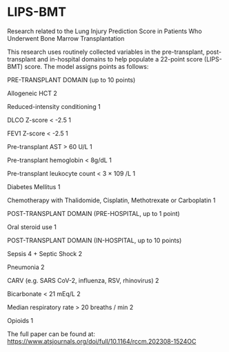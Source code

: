 # LIPS-BMT
Research related to the Lung Injury Prediction Score in Patients Who Underwent Bone Marrow Transplantation

This research uses routinely collected variables in the pre-transplant, post-transplant and in-hospital domains to help populate a 22-point score (LIPS-BMT) score. The model assigns points as follows:


PRE-TRANSPLANT DOMAIN (up to 10 points)

  Allogeneic HCT				2
  
  Reduced-intensity conditioning		1
  
  DLCO Z-score < -2.5				1
  
  FEV1 Z-score < -2.5				1
  
  Pre-transplant AST > 60 U/L			1
  
  Pre-transplant hemoglobin < 8g/dL		1
  
  Pre-transplant leukocyte count < 3 × 109 /L	1
  
  Diabetes Mellitus				1
  
  Chemotherapy with Thalidomide, Cisplatin, Methotrexate or Carboplatin			1
	
POST-TRANSPLANT DOMAIN (PRE-HOSPITAL, up to 1 point)

  Oral steroid use				1
	
POST-TRANSPLANT DOMAIN (IN-HOSPITAL, up to 10 points)

  Sepsis					4
  	+ Septic Shock				2
  
  Pneumonia					2
  
  CARV (e.g. SARS CoV-2, influenza, RSV, rhinovirus)		2
  
  Bicarbonate < 21 mEq/L					2
  
  Median respiratory rate > 20 breaths / min			2
  
  Opioids 							1

The full paper can be found at: 
https://www.atsjournals.org/doi/full/10.1164/rccm.202308-1524OC
